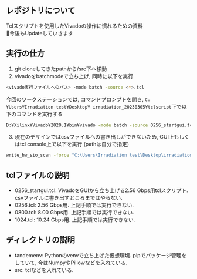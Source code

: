 ## レポジトリについて
Tclスクリプトを使用したVivadoの操作に慣れるための資料\
🚧今後もUpdateしていきます

## 実行の仕方

1. git cloneしてきたpathから/src下へ移動
2. vivadoをbatchmodeで立ち上げ, 同時に以下を実行
``` sh
<vivado実行ファイルへのパス> -mode batch -source <*>.tcl
```
今回のワークステーションでは, コマンドプロンプトを開き, `C:¥Users¥Irradiation test¥Desktop¥
irradiation_20230305¥tclscript`下で以下のコマンドを実行する
``` sh
D:¥Xilinx¥Vivado¥2020.1¥bin¥vivado -mode batch -source 0256_startgui.tcl
```
3. 現在のデザインではcsvファイルへの書き出しができないため, GUI上もしくはtcl console上で以下を実行 (pathは自分で指定)
``` sh 
write_hw_sio_scan -force "C:\Users\Irradiation test\Desktop\irradiation_20230305\result\<csvを保存したいpath>.csv" [get_hw_sio_scans {SCAN_1}]
```



## tclファイルの説明
- 0256_startgui.tcl: VivadoをGUIから立ち上げる2.56 Gbps用tclスクリプト. csvファイルに書き出すところまではやらない. 
- 0256.tcl: 2.56 Gbps用. 上記手順では実行できない.
- 0800.tcl: 8.00 Gbps用. 上記手順では実行できない.
- 1024.tcl: 10.24 Gbps用. 上記手順では実行できない.

## ディレクトリの説明
- tandemenv: Pythonのvenvで立ち上げた仮想環境. pipでパッケージ管理をしていて, 今はNumpyやPillowなどを入れている.
- src: tclなどを入れている.
